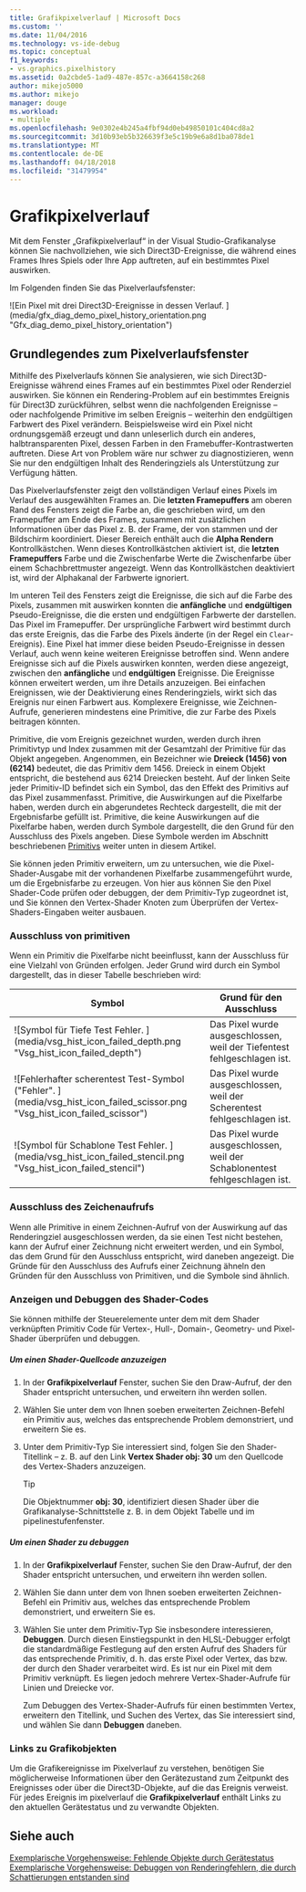 ```yaml
---
title: Grafikpixelverlauf | Microsoft Docs
ms.custom: ''
ms.date: 11/04/2016
ms.technology: vs-ide-debug
ms.topic: conceptual
f1_keywords:
- vs.graphics.pixelhistory
ms.assetid: 0a2cbde5-1ad9-487e-857c-a3664158c268
author: mikejo5000
ms.author: mikejo
manager: douge
ms.workload:
- multiple
ms.openlocfilehash: 9e0302e4b245a4fbf94d0eb49850101c404cd8a2
ms.sourcegitcommit: 3d10b93eb5b326639f3e5c19b9e6a8d1ba078de1
ms.translationtype: MT
ms.contentlocale: de-DE
ms.lasthandoff: 04/18/2018
ms.locfileid: "31479954"
---
```

# <a name="graphics-pixel-history"></a>Grafikpixelverlauf
Mit dem Fenster „Grafikpixelverlauf“ in der Visual Studio-Grafikanalyse können Sie nachvollziehen, wie sich Direct3D-Ereignisse, die während eines Frames Ihres Spiels oder Ihre App auftreten, auf ein bestimmtes Pixel auswirken.  
  
 Im Folgenden finden Sie das Pixelverlaufsfenster:  
  
 ![Ein Pixel mit drei Direct3D-Ereignisse in dessen Verlauf. ] (media/gfx_diag_demo_pixel_history_orientation.png "Gfx_diag_demo_pixel_history_orientation")  
  
## <a name="understanding-the-pixel-history-window"></a>Grundlegendes zum Pixelverlaufsfenster  
 Mithilfe des Pixelverlaufs können Sie analysieren, wie sich Direct3D-Ereignisse während eines Frames auf ein bestimmtes Pixel oder Renderziel auswirken. Sie können ein Rendering-Problem auf ein bestimmtes Ereignis für Direct3D zurückführen, selbst wenn die nachfolgenden Ereignisse – oder nachfolgende Primitive im selben Ereignis – weiterhin den endgültigen Farbwert des Pixel verändern. Beispielsweise wird ein Pixel nicht ordnungsgemäß erzeugt und dann unleserlich durch ein anderes, halbtransparenten Pixel, dessen Farben in den Framebuffer-Kontrastwerten auftreten. Diese Art von Problem wäre nur schwer zu diagnostizieren, wenn Sie nur den endgültigen Inhalt des Renderingziels als Unterstützung zur Verfügung hätten.  
  
 Das Pixelverlaufsfenster zeigt den vollständigen Verlauf eines Pixels im Verlauf des ausgewählten Frames an. Die **letzten Framepuffers** am oberen Rand des Fensters zeigt die Farbe an, die geschrieben wird, um den Framepuffer am Ende des Frames, zusammen mit zusätzlichen Informationen über das Pixel z. B. der Frame, der von stammen und der Bildschirm koordiniert. Dieser Bereich enthält auch die **Alpha Rendern** Kontrollkästchen. Wenn dieses Kontrollkästchen aktiviert ist, die **letzten Framepuffers** Farbe und die Zwischenfarbe Werte die Zwischenfarbe über einem Schachbrettmuster angezeigt. Wenn das Kontrollkästchen deaktiviert ist, wird der Alphakanal der Farbwerte ignoriert.  
  
 Im unteren Teil des Fensters zeigt die Ereignisse, die sich auf die Farbe des Pixels, zusammen mit auswirken konnten die **anfängliche** und **endgültigen** Pseudo-Ereignisse, die die ersten und endgültigen Farbwerte der darstellen. Das Pixel im Framepuffer. Der ursprüngliche Farbwert wird bestimmt durch das erste Ereignis, das die Farbe des Pixels änderte (in der Regel ein `Clear`-Ereignis). Eine Pixel hat immer diese beiden Pseudo-Ereignisse in dessen Verlauf, auch wenn keine weiteren Ereignisse betroffen sind. Wenn andere Ereignisse sich auf die Pixels auswirken konnten, werden diese angezeigt, zwischen den **anfängliche** und **endgültigen** Ereignisse. Die Ereignisse können erweitert werden, um ihre Details anzuzeigen. Bei einfachen Ereignissen, wie der Deaktivierung eines Renderingziels, wirkt sich das Ereignis nur einen Farbwert aus. Komplexere Ereignisse, wie Zeichnen-Aufrufe, generieren mindestens eine Primitive, die zur Farbe des Pixels beitragen könnten.  
  
 Primitive, die vom Ereignis gezeichnet wurden, werden durch ihren Primitivtyp und Index zusammen mit der Gesamtzahl der Primitive für das Objekt angegeben. Angenommen, ein Bezeichner wie **Dreieck (1456) von (6214)** bedeutet, die das Primitiv dem 1456. Dreieck in einem Objekt entspricht, die bestehend aus 6214 Dreiecken besteht. Auf der linken Seite jeder Primitiv-ID befindet sich ein Symbol, das den Effekt des Primitivs auf das Pixel zusammenfasst. Primitive, die Auswirkungen auf die Pixelfarbe haben, werden durch ein abgerundetes Rechteck dargestellt, die mit der Ergebnisfarbe gefüllt ist. Primitive, die keine Auswirkungen auf die Pixelfarbe haben, werden durch Symbole dargestellt, die den Grund für den Ausschluss des Pixels angeben. Diese Symbole werden im Abschnitt beschriebenen [Primitivs](#exclusion) weiter unten in diesem Artikel.  
  
 Sie können jeden Primitiv erweitern, um zu untersuchen, wie die Pixel-Shader-Ausgabe mit der vorhandenen Pixelfarbe zusammengeführt wurde, um die Ergebnisfarbe zu erzeugen. Von hier aus können Sie den Pixel Shader-Code prüfen oder debuggen, der dem Primitiv-Typ zugeordnet ist, und Sie können den Vertex-Shader Knoten zum Überprüfen der Vertex-Shaders-Eingaben weiter ausbauen.  
  
###  <a name="exclusion"></a> Ausschluss von primitiven  
 Wenn ein Primitiv die Pixelfarbe nicht beeinflusst, kann der Ausschluss für eine Vielzahl von Gründen erfolgen. Jeder Grund wird durch ein Symbol dargestellt, das in dieser Tabelle beschrieben wird:  
  
|Symbol|Grund für den Ausschluss|  
|----------|--------------------------|  
|![Symbol für Tiefe Test Fehler. ] (media/vsg_hist_icon_failed_depth.png "Vsg_hist_icon_failed_depth")|Das Pixel wurde ausgeschlossen, weil der Tiefentest fehlgeschlagen ist.|  
|![Fehlerhafter scherentest Test-Symbol ("Fehler". ] (media/vsg_hist_icon_failed_scissor.png "Vsg_hist_icon_failed_scissor")|Das Pixel wurde ausgeschlossen, weil der Scherentest fehlgeschlagen ist.|  
|![Symbol für Schablone Test Fehler. ] (media/vsg_hist_icon_failed_stencil.png "Vsg_hist_icon_failed_stencil")|Das Pixel wurde ausgeschlossen, weil der Schablonentest fehlgeschlagen ist.|  
  
### <a name="draw-call-exclusion"></a>Ausschluss des Zeichenaufrufs  
 Wenn alle Primitive in einem Zeichnen-Aufruf von der Auswirkung auf das Renderingziel ausgeschlossen werden, da sie einen Test nicht bestehen, kann der Aufruf einer Zeichnung nicht erweitert werden, und ein Symbol, das dem Grund für den Ausschluss entspricht, wird daneben angezeigt. Die Gründe für den Ausschluss des Aufrufs einer Zeichnung ähneln den Gründen für den Ausschluss von Primitiven, und die Symbole sind ähnlich.  
  
### <a name="viewing-and-debugging-shader-code"></a>Anzeigen und Debuggen des Shader-Codes  
 Sie können mithilfe der Steuerelemente unter dem mit dem Shader verknüpften Primitiv Code für Vertex-, Hull-, Domain-, Geometry- und Pixel-Shader überprüfen und debuggen.  
  
##### <a name="to-view-a-shaders-source-code"></a>Um einen Shader-Quellcode anzuzeigen  
  
1.  In der **Grafikpixelverlauf** Fenster, suchen Sie den Draw-Aufruf, der den Shader entspricht untersuchen, und erweitern ihn werden sollen.  
  
2.  Wählen Sie unter dem von Ihnen soeben erweiterten Zeichnen-Befehl ein Primitiv aus, welches das entsprechende Problem demonstriert, und erweitern Sie es.  
  
3.  Unter dem Primitiv-Typ Sie interessiert sind, folgen Sie den Shader-Titellink – z. B. auf den Link **Vertex Shader obj: 30** um den Quellcode des Vertex-Shaders anzuzeigen.  
  
    > [!TIP]
    >  Die Objektnummer **obj: 30**, identifiziert diesen Shader über die Grafikanalyse-Schnittstelle z. B. in dem Objekt Tabelle und im pipelinestufenfenster.  
  
##### <a name="to-debug-a-shader"></a>Um einen Shader zu debuggen  
  
1.  In der **Grafikpixelverlauf** Fenster, suchen Sie den Draw-Aufruf, der den Shader entspricht untersuchen, und erweitern ihn werden sollen.  
  
2.  Wählen Sie dann unter dem von Ihnen soeben erweiterten Zeichnen-Befehl ein Primitiv aus, welches das entsprechende Problem demonstriert, und erweitern Sie es.  
  
3.  Wählen Sie unter dem Primitiv-Typ Sie insbesondere interessieren, **Debuggen**. Durch diesen Einstiegspunkt in den HLSL-Debugger erfolgt die standardmäßige Festlegung auf den ersten Aufruf des Shaders für das entsprechende Primitiv, d. h. das erste Pixel oder Vertex, das bzw. der durch den Shader verarbeitet wird. Es ist nur ein Pixel mit dem Primitiv verknüpft. Es liegen jedoch mehrere Vertex-Shader-Aufrufe für Linien und Dreiecke vor.  
  
     Zum Debuggen des Vertex-Shader-Aufrufs für einen bestimmten Vertex, erweitern den Titellink, und Suchen des Vertex, das Sie interessiert sind, und wählen Sie dann **Debuggen** daneben.  
  
### <a name="links-to-graphics-objects"></a>Links zu Grafikobjekten  
 Um die Grafikereignisse im Pixelverlauf zu verstehen, benötigen Sie möglicherweise Informationen über den Gerätezustand zum Zeitpunkt des Ereignisses oder über die Direct3D-Objekte, auf die das Ereignis verweist. Für jedes Ereignis im pixelverlauf die **Grafikpixelverlauf** enthält Links zu den aktuellen Gerätestatus und zu verwandte Objekten.  
  
## <a name="see-also"></a>Siehe auch  
 [Exemplarische Vorgehensweise: Fehlende Objekte durch Gerätestatus](walkthrough-missing-objects-due-to-device-state.md)   
 [Exemplarische Vorgehensweise: Debuggen von Renderingfehlern, die durch Schattierungen entstanden sind](walkthrough-debugging-rendering-errors-due-to-shading.md)
